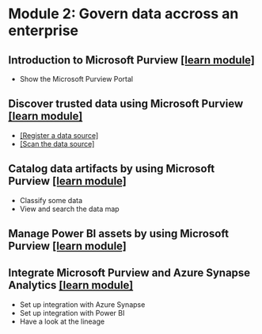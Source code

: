 # Module 2: Govern data accross an enterprise

## Introduction to Microsoft Purview [[learn module]](https://learn.microsoft.com/training/modules/intro-to-microsoft-purview)

- Show the Microsoft Purview Portal

## Discover trusted data using Microsoft Purview [[learn module]](https://learn.microsoft.com/training/modules/discover-trusted-data-use-azure-purview)

- [[Register a data source]](https://www.youtube.com/watch?v=xQ6mLaMiSm8)
- [[Scan the data source]](https://www.youtube.com/watch?v=GERNalL-5KE)

## Catalog data artifacts by using Microsoft Purview [[learn module]](https://learn.microsoft.com/training/modules/catalog-data-artifacts-use-microsoft-purview)

- Classify some data
- View and search the data map

## Manage Power BI assets by using Microsoft Purview [[learn module]](https://learn.microsoft.com/training/modules/manage-power-bi-artifacts-use-microsoft-purview)

## Integrate Microsoft Purview and Azure Synapse Analytics [[learn module]](https://learn.microsoft.com/training/modules/integrate-microsoft-purview-azure-synapse-analytics)

- Set up integration with Azure Synapse
- Set up integration with Power BI
- Have a look at the lineage
